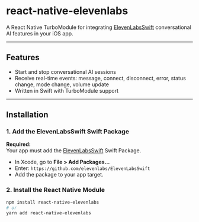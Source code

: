 # react-native-elevenlabs

A React Native TurboModule for integrating [ElevenLabsSwift](https://github.com/elevenlabs/ElevenLabsSwift) conversational AI features in your iOS app.

---

## Features

- Start and stop conversational AI sessions
- Receive real-time events: message, connect, disconnect, error, status change, mode change, volume update
- Written in Swift with TurboModule support

---

## Installation

### 1. Add the ElevenLabsSwift Swift Package

**Required:**  
Your app must add the [ElevenLabsSwift](https://github.com/elevenlabs/ElevenLabsSwift) Swift Package.

- In Xcode, go to **File > Add Packages...**
- Enter: `https://github.com/elevenlabs/ElevenLabsSwift`
- Add the package to your app target.

### 2. Install the React Native Module

```sh
npm install react-native-elevenlabs
# or
yarn add react-native-elevenlabs